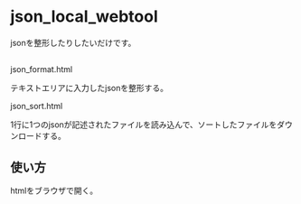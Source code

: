 #     json_local_webtool
jsonを整形したりしたいだけです。

## 

json_format.html

テキストエリアに入力したjsonを整形する。

json_sort.html

1行に1つのjsonが記述されたファイルを読み込んで、ソートしたファイルをダウンロードする。

## 使い方

htmlをブラウザで開く。
